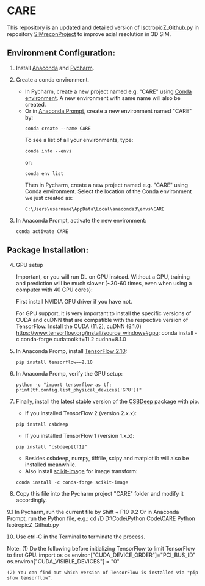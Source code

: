 # CARE

This repository is an updated and detailed version of [IsotropicZ_Github.py](https://github.com/eexuesong/SIMreconProject/tree/main/DeepLearning) in repository [SIMreconProject](https://github.com/eexuesong/SIMreconProject) to improve axial resolution in 3D SIM.

## Environment Configuration:
1. Install [Anaconda](https://www.anaconda.com/download) and [Pycharm](https://www.jetbrains.com/pycharm/download/#section=windows).

2. Create a conda environment.
    - In Pycharm, create a new project named e.g. "CARE" using [Conda environment](https://www.jetbrains.com/help/pycharm/conda-support-creating-conda-virtual-environment.html). A new environment with same name will also be created.
    - Or in [Anaconda Prompt](https://conda.io/projects/conda/en/latest/user-guide/getting-started.html), create a new environment named "CARE" by:
        ```posh
        conda create --name CARE
        ```
        To see a list of all your environments, type:
        ```posh
        conda info --envs
        ```
        or:
        ```posh
        conda env list
        ```
        Then in Pycharm, create a new project named e.g. "CARE" using Conda environment.
        Select the location of the Conda environment we just created as:
        ```posh
        C:\Users\username\AppData\Local\anaconda3\envs\CARE
        ```

3. In Anaconda Prompt, activate the new environment:
    ```posh
    conda activate CARE
    ```

## Package Installation:
4. GPU setup
    
    Important, or you will run DL on CPU instead. Without a GPU, training and prediction will be much slower
    (~30-60 times, even when using a computer with 40 CPU cores):
    
    First install NVIDIA GPU driver if you have not.

    For GPU support, it is very important to install the specific versions of CUDA and cuDNN
    that are compatible with the respective version of TensorFlow.
    Install the CUDA (11.2), cuDNN (8.1.0) https://www.tensorflow.org/install/source_windows#gpu:
        conda install -c conda-forge cudatoolkit=11.2 cudnn=8.1.0

5. In Anaconda Promp, install [TensorFlow 2.10](https://pypi.org/project/tensorflow/2.10.0/):
    ```posh
    pip install tensorflow==2.10
    ```

6. In Anaconda Promp, verify the GPU setup:
    ```posh
    python -c "import tensorflow as tf; print(tf.config.list_physical_devices('GPU'))"
    ```
    
7.  Finally, install the latest stable version of the [CSBDeep](https://pypi.org/project/csbdeep/) package with pip.
    - If you installed TensorFlow 2 (version 2.x.x):
    ```posh
    pip install csbdeep
    ```
    - If you installed TensorFlow 1 (version 1.x.x):
    ```posh
    pip install "csbdeep[tf1]"
    ```
    - Besides csbdeep, numpy, tifffile, scipy and matplotlib will also be installed meanwhile.
    - Also install [scikit-image](https://pypi.org/project/scikit-image/) for image transform:
    ```posh
    conda install -c conda-forge scikit-image
    ```

8.  Copy this file into the Pycharm project "CARE" folder and modify it accordingly.

9.1 In Pycharm, run the current file by Shift + F10
9.2 Or in Anaconda Prompt, run the Python file, e.g.:
        cd /D D:\Code\Python Code\CARE
        Python IsotropicZ_Github.py

10.  Use ctrl-C in the Terminal to terminate the process.

Note:
    (1) Do the following before initializing TensorFlow to limit TensorFlow to first GPU.
    import os
    os.environ["CUDA_DEVICE_ORDER"]="PCI_BUS_ID"
    os.environ["CUDA_VISIBLE_DEVICES"] = "0"

    (2) You can find out which version of TensorFlow is installed via "pip show tensorflow".
